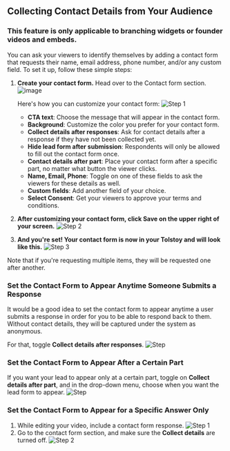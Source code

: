 ## Collecting Contact Details from Your Audience

### This feature is only applicable to branching widgets or founder videos and embeds.

You can ask your viewers to identify themselves by adding a contact form that requests their name, email address, phone number, and/or any custom field. To set it up, follow these simple steps:

1. **Create your contact form.**
   Head over to the Contact form section.
   ![image](https://github.com/user-attachments/assets/638671da-249c-4648-b29d-37ce133cf072)

   Here's how you can customize your contact form:
   ![Step 1](https://downloads.intercomcdn.com/i/o/663039639/7cba2a8448d65a3aefe1dade/image.png)

   - **CTA text**: Choose the message that will appear in the contact form.
   - **Background**: Customize the color you prefer for your contact form.
   - **Collect details after responses**: Ask for contact details after a response if they have not been collected yet.
   - **Hide lead form after submission**: Respondents will only be allowed to fill out the contact form once.
   - **Contact details after part**: Place your contact form after a specific part, no matter what button the viewer clicks.
   - **Name, Email, Phone**: Toggle on one of these fields to ask the viewers for these details as well.
   - **Custom fields**: Add another field of your choice.
   - **Select Consent**: Get your viewers to approve your terms and conditions.

2. **After customizing your contact form, click Save on the upper right of your screen.**
   ![Step 2](https://downloads.intercomcdn.com/i/o/773563393/c6b250d262fdbd7b5ec3c67d/image.png)

3. **And you're set! Your contact form is now in your Tolstoy and will look like this.**
   ![Step 3](https://downloads.intercomcdn.com/i/o/437626628/d23575aa53a61315ac9de502/image.png)

Note that if you're requesting multiple items, they will be requested one after another.

### Set the Contact Form to Appear Anytime Someone Submits a Response

It would be a good idea to set the contact form to appear anytime a user submits a response in order for you to be able to respond back to them. Without contact details, they will be captured under the system as anonymous.

For that, toggle **Collect details after responses**.
![Step](https://downloads.intercomcdn.com/i/o/663059038/3bd8774b8d71c4498ceb79ee/image.png)

### Set the Contact Form to Appear After a Certain Part

If you want your lead to appear only at a certain part, toggle on **Collect details after part**, and in the drop-down menu, choose when you want the lead form to appear.
![Step](https://downloads.intercomcdn.com/i/o/663060765/f1a6df8a63a90246731758d5/image.png)

### Set the Contact Form to Appear for a Specific Answer Only

1. While editing your video, include a contact form response.
   ![Step 1](https://downloads.intercomcdn.com/i/o/891501823/c3bd457c83cc37e428088aff/image.png)
2. Go to the contact form section, and make sure the **Collect details** are turned off.
   ![Step 2](https://downloads.intercomcdn.com/i/o/663062997/c6a18cbb9b0810b7bef90131/image.png)